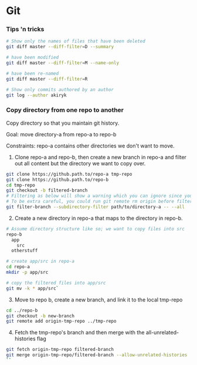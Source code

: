 # Git

### Tips 'n tricks
```sh
# Show only the names of files that have been deleted
git diff master --diff-filter=D --summary

# have been modified
git diff master --diff-filter=M --name-only

# have been re-named
git diff master --diff-filter=R 

# Show only commits authored by an author
git log --author akiryk
```

### Copy directory from one repo to another
Copy directory so that you maintain git history.

Goal: move directory-a from repo-a to repo-b 

Constraints: repo-a contains other directories we don't want to move.

1. Clone repo-a and repo-b, then create a new branch in repo-a and filter out all content but the directory we want to copy over. 
```sh
git clone https://github.path.to/repo-a tmp-repo
git clone https://github.path.to/repo-b
cd tmp-repo
git checkout -b filtered-branch 
# Filtering as below will show a warning which you can ignore since you aren't concerned with preserving tmp-repo. 
# To be extra careful, you could run git remote rm origin before filtering.
git filter-branch --subdirectory-filter path/to/directory-a -- --all
```

2. Create a new directory in repo-a that maps to the directory in repo-b.
```sh
# Assume directory structure like so; we want to copy files into src
repo-b
  app
    src
  otherstuff

# create app/src in repo-a
cd repo-a
mkdir -p app/src

# copy the filtered files into app/src 
git mv -k * app/src`
```

3. Move to repo b, create a new branch, and link it to the local tmp-repo
```sh
cd ../repo-b
git checkout -b new-branch
git remote add origin-tmp-repo ../tmp-repo
```

4. Fetch the tmp-repo's branch and then merge with the all-unrelated-histories flag
```sh
git fetch origin-tmp-repo filtered-branch
git merge origin-tmp-repo/filtered-branch --allow-unrelated-histories
``
